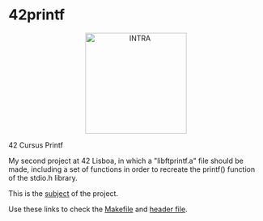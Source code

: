 # 42printf
</p>
<div align="center">
<picture>
<source media="(prefers-color-scheme: dark)" srcset="https://user-images.githubusercontent.com/114630189/199824676-5b6523b2-fe41-4990-a415-bf6b88c9c2d0.svg" height="200px">
<source media="(prefers-color-scheme: light)" srcset="https://user-images.githubusercontent.com/114630189/199824808-106f57b2-e29f-4612-98d5-7b9ad719c1b5.svg" height="200px">
<img alt="INTRA" src="https://user-images.githubusercontent.com/114630189/199824676-5b6523b2-fe41-4990-a415-bf6b88c9c2d0.svg" height="200px">
</picture>
</div>
</p>
42 Cursus Printf</p>
</p>
My second project at 42 Lisboa, in which a "libftprintf.a" file should be made, including a set of functions in order to recreate the printf() function of the stdio.h library.
</p>

This is the [subject](https://github.com/zecalejo/42printf/blob/master/en.subject.pdf) of the project.
</p>

Use these links to check the [Makefile](https://github.com/zecalejo/42printf/blob/master/Makefile) and [header file](https://github.com/zecalejo/42printf/blob/master/libftprintf.h).